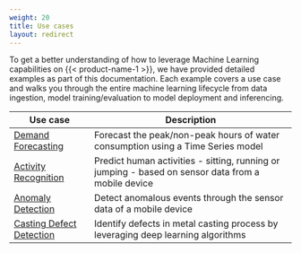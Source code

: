 ```yaml
---
weight: 20
title: Use cases
layout: redirect
---
```


To get a better understanding of how to leverage Machine Learning capabilities on {{< product-name-1 >}}, we have provided detailed examples as part of this documentation. Each example covers a use case and walks you through the entire machine learning lifecycle from data ingestion, model training/evaluation to model deployment and inferencing.

| Use case  | Description |
| -----     | -----       |
| [Demand Forecasting](/machine-learning/demand-forecasting/) | Forecast the peak/non-peak hours of water consumption using a Time Series model |
| [Activity Recognition](/machine-learning/activity-recognition/) | Predict human activities - sitting, running or jumping - based on sensor data from a mobile device |
| [Anomaly Detection](/machine-learning/anomaly-detection/) | Detect anomalous events through the sensor data of a mobile device |
| [Casting Defect Detection](/machine-learning/casting-defect-detection/) | Identify defects in metal casting process by leveraging deep learning algorithms |
